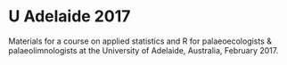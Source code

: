 # U Adelaide 2017

Materials for a course on applied statistics and R for palaeoecologists & palaeolimnologists at the University of Adelaide, Australia, February 2017.
